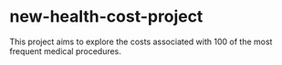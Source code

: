 # new-health-cost-project

This project aims to explore the costs associated with 100 of the most frequent medical procedures.
